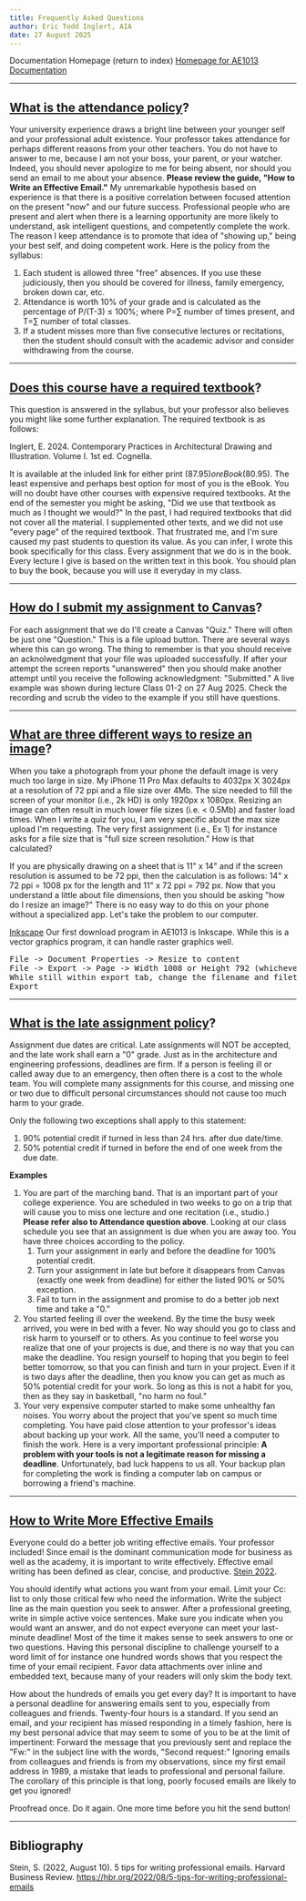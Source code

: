 ```yaml
---
title: Frequently Asked Questions
author: Eric Todd Inglert, AIA
date: 27 August 2025
---
```


Documentation Homepage (return to index) [Homepage for AE1013 Documentation](index.html)

---

## <ins>What is the attendance policy</ins>?
Your university experience draws a bright line between your younger self and your professional adult existence. Your professor takes attendance for perhaps different reasons from your other teachers. You do not have to answer to me, because I am not your boss, your parent, or your watcher. Indeed, you should never apologize to me for being absent, nor should you send an email to me about your absence. **Please review the guide, "How to Write an Effective Email."** My unremarkable hypothesis based on experience is that there is a positive correlation between focused attention on the present "now" and our future success. Professional people who are present and alert when there is a learning opportunity are more likely to understand, ask intelligent questions, and competently complete the work. The reason I keep attendance is to promote that idea of "showing up," being your best self, and doing competent work. Here is the policy from the syllabus:

1. Each student is allowed three "free" absences. If you use these judiciously, then you should be covered for illness, family emergency, broken down car, etc.
1. Attendance is worth 10% of your grade and is calculated as the percentage of P/(T-3) $\le$ 100%; where P=$\sum$ number of times present, and T=$\sum$ number of total classes.
1. If a student misses more than five consecutive lectures or recitations, then the student should consult with the academic advisor and consider withdrawing from the course.


---

## <ins>Does this course have a required textbook</ins>?
This question is answered in the syllabus, but your professor also believes you might like some further explanation. The required textbook is as follows:

Inglert, E. 2024. Contemporary Practices in Architectural Drawing and Illustration. Volume I. 1st ed. Cognella.

It is available at the inluded link for either print ($87.95) or eBook($80.95). The least expensive and perhaps best option for most of you is the eBook. You will no doubt have other courses with expensive required textbooks. At the end of the semester you might be asking, "Did we use that textbook as much as I thought we would?" In the past, I had required textbooks that did not cover all the material. I supplemented other texts, and we did not use "every page" of the required textbook. That frustrated me, and I'm sure caused my past students to question its value. As you can infer, I wrote this book specifically for this class. Every assignment that we do is in the book. Every lecture I give is based on the written text in this book. You should plan to buy the book, because you will use it everyday in my class.

---

## <ins>How do I submit my assignment to Canvas</ins>?

For each assignment that we do I'll create a Canvas "Quiz." There will often be just one "Question." This is a file upload button. There are several ways where this can go wrong. The thing to remember is that you should receive an acknolwedgment that your file was uploaded successfully. If after your attempt the screen reports "unanswered" then you should make another attempt until you receive the following acknowledgment: "Submitted." A live example was shown during lecture Class 01-2 on 27 Aug 2025. Check the recording and scrub the video to the example if you still have questions.

---

## <ins>What are three different ways to resize an image</ins>?

When you take a photograph from your phone the default image is very much too large in size. My iPhone 11 Pro Max defaults to 4032px X 3024px at a resolution of 72 ppi and a file size over 4Mb. The size needed to fill the screen of your monitor (i.e., 2k HD) is only 1920px x 1080px. Resizing an image can often result in much lower file sizes (i.e. < 0.5Mb) and faster load times. When I write a quiz for you, I am very specific about the max size upload I'm requesting. The very first assignment (i.e., Ex 1) for instance asks for a file size that is "full size screen resolution." How is that calculated?

If you are physically drawing on a sheet that is 11" x 14" and if the screen resolution is assumed to be 72 ppi, then the calculation is as follows: 14" x 72 ppi = 1008 px for the length and 11" x 72 ppi = 792 px. Now that you understand a little about file dimensions, then you should be asking "how do I resize an image?" There is no easy way to do this on your phone without a specialized app. Let's take the problem to our computer.

[Inkscape](https://inkscape.org) Our first download program in AE1013 is Inkscape. While this is a vector graphics program, it can handle raster graphics well.
<pre>
File -> Document Properties -> Resize to content
File -> Export -> Page -> Width 1008 or Height 792 (whichever controls to fit within 1008 x 792)
While still within export tab, change the filename and filetype (i.e. PNG)
Export
</pre>

---

## <ins>What is the late assignment policy</ins>?
Assignment due dates are critical. Late assignments will NOT be accepted, and the late work shall earn a "0" grade. Just as in the architecture and engineering professions, deadlines are firm. If a person is feeling ill or called away due to an emergency, then often there is a cost to the whole team. You will complete many assignments for this course, and missing one or two due to difficult personal circumstances should not cause too much harm to your grade.

Only the following two exceptions shall apply to this statement:

1. 90% potential credit if turned in less than 24 hrs. after due date/time.
1. 50% potential credit if turned in before the end of one week from the due date.

**Examples**

1. You are part of the marching band. That is an important part of your college experience. You are scheduled in two weeks to go on a trip that will cause you to miss one lecture and one recitation (i.e., studio.) **Please refer also to Attendance question above**. Looking at our class schedule you see that an assignment is due when you are away too. You have three choices according to the policy.
    1. Turn your assignment in early and before the deadline for 100% potential credit.
    1. Turn your assignment in late but before it disappears from Canvas (exactly one week from deadline) for either the listed 90% or 50% exception.
    1. Fail to turn in the assignment and promise to do a better job next time and take a "0."
1. You started feeling ill over the weekend. By the time the busy week arrived, you were in bed with a fever. No way should you go to class and risk harm to yourself or to others. As you continue to feel worse you realize that one of your projects is due, and there is no way that you can make the deadline. You resign yourself to hoping that you begin to feel better tomorrow, so that you can finish and turn in your project. Even if it is two days after the deadline, then you know you can get as much as 50% potential credit for your work. So long as this is not a habit for you, then as they say in basketball, "no harm no foul."
1. Your very expensive computer started to make some unhealthy fan noises. You worry about the project that you've spent so much time completing. You have paid close attention to your professor's ideas about backing up your work. All the same, you'll need a computer to finish the work. Here is a very important professional principle: **A problem with your tools is not a legitimate reason for missing a deadline**. Unfortunately, bad luck happens to us all. Your backup plan for completing the work is finding a computer lab on campus or borrowing a friend's machine.

---

## <ins>How to Write More Effective Emails</ins>

Everyone could do a better job writing effective emails. Your professor included! Since email is the dominant communication mode for business as well as the academy, it is important to write effectively. Effective email writing has been defined as clear, concise, and productive. [Stein 2022](https://hbr.org/2022/08/5-tips-for-writing-professional-emails).

You should identify what actions you want from your email. Limit your Cc: list to only those critical few who need the information. Write the subject line as the main question you seek to answer. After a professional greeting, write in simple active voice sentences. Make sure you indicate when you would want an answer, and do not expect everyone can meet your last-minute deadline! Most of the time it makes sense to seek answers to one or two questions. Having this personal discipline to challenge yourself to a word limit of for instance one hundred words shows that you respect the time of your email recipient. Favor data attachments over inline and embedded text, because many of your readers will only skim the body text.

How about the hundreds of emails you get every day? It is important to have a personal deadline for answering emails sent to you, especially from colleagues and friends. Twenty-four hours is a standard. If you send an email, and your recipient has missed responding in a timely fashion, here is my best personal advice that may seem to some of you to be at the limit of impertinent: Forward the message that you previously sent and replace the "Fw:" in the subject line with the words, "Second request:" Ignoring emails from colleagues and friends is from my observations, since my first email address in 1989, a mistake that leads to professional and personal failure. The corollary of this principle is that long, poorly focused emails are likely to get you ignored!

Proofread once. Do it again. One more time before you hit the send button!

---

## Bibliography

Stein, S. (2022, August 10). 5 tips for writing professional emails. Harvard Business Review. https://hbr.org/2022/08/5-tips-for-writing-professional-emails 
